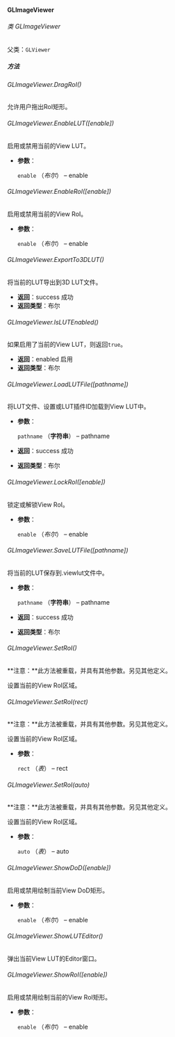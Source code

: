 #### GLImageViewer

###### 类 GLImageViewer

父类：`GLViewer`

##### 方法

###### GLImageViewer.DragRoI()

允许用户拖出RoI矩形。

###### GLImageViewer.EnableLUT([*enable*])

启用或禁用当前的View LUT。

- <b>参数</b>：

  `enable` （*布尔*） – enable

###### GLImageViewer.EnableRoI([*enable*])

启用或禁用当前的View RoI。

- <b>参数</b>：

  `enable` （*布尔*） – enable

###### GLImageViewer.ExportTo3DLUT()

将当前的LUT导出到3D LUT文件。

- <b>返回</b>：success 成功
- <b>返回类型</b>：布尔

###### GLImageViewer.IsLUTEnabled()

如果启用了当前的View LUT，则返回`true`。

- <b>返回</b>：enabled 启用
- <b>返回类型</b>：布尔

###### GLImageViewer.LoadLUTFile([*pathname*])

将LUT文件、设置或LUT插件ID加载到View LUT中。

- <b>参数</b>：

  `pathname` （**字符串**） – pathname

- <b>返回</b>：success 成功
- <b>返回类型</b>：布尔

###### GLImageViewer.LockRoI([*enable*])

锁定或解锁View RoI。

- <b>参数</b>：

  `enable` （*布尔*） – enable

###### GLImageViewer.SaveLUTFile([*pathname*])

将当前的LUT保存到.viewlut文件中。

- <b>参数</b>：

  `pathname` （**字符串**） – pathname

- <b>返回</b>：success 成功

- <b>返回类型</b>：布尔

###### GLImageViewer.SetRoI()

**注意：**此方法被重载，并具有其他参数。另见其他定义。

设置当前的View RoI区域。

###### GLImageViewer.SetRoI(*rect*)

**注意：**此方法被重载，并具有其他参数。另见其他定义。

设置当前的View RoI区域。

- <b>参数</b>：

  `rect` （*表*） – rect

###### GLImageViewer.SetRoI(*auto*)

**注意：**此方法被重载，并具有其他参数。另见其他定义。

设置当前的View RoI区域。

- <b>参数</b>：

  `auto` （*表*） – auto

###### GLImageViewer.ShowDoD([*enable*])

启用或禁用绘制当前View DoD矩形。

- <b>参数</b>：

  `enable` （*布尔*） – enable

###### GLImageViewer.ShowLUTEditor()

弹出当前View LUT的Editor窗口。

###### GLImageViewer.ShowRoI([enable])

启用或禁用绘制当前的View RoI矩形。

- <b>参数</b>：

  `enable` （*布尔*） – enable